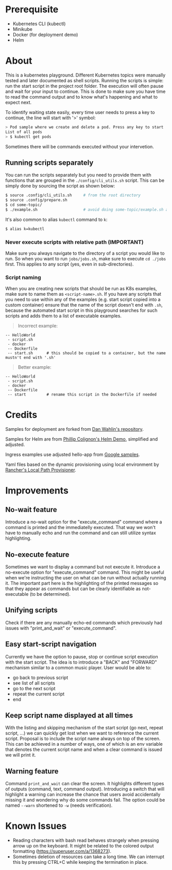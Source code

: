 # Prerequisite

- Kubernetes CLI (kubectl)
- Minikube
- Docker (for deployment demo)
- Helm

# About

This is a kubernetes playground. Different Kubernetes topics were manually tested and later documented as shell scripts. Running the scripts
is simple: run the start script in the project root folder. The execution will often pause and wait for your input to continue. This is done 
to make sure you have time to read the command output and to know what's happening and what to expect next.

To identify waiting state easily, every time user needs to press a key to continue, the line will start with '>' symbol:

```bash
> Pod sample where we create and delete a pod. Press any key to start
List of all pods
> $ kubectl get pods
```

Sometimes there will be commands executed without your intervetion.

## Running scripts separately

You can run the scripts separately but you need to provide them with functions that are grouped in the `./config/cli_utils.sh` script. This can be simply done by sourcing
the script as shown below:

```bash
$ source .config/cli_utils.sh     # from the root directory
$ source .config/prepare.sh
$ cd some-topic/
$ ./example.sh                    # avoid doing some-topic/example.sh as described below
``` 

It's also common to alias `kubectl` command to `k`:

```bash
$ alias k=kubectl
```

### Never execute scripts with relative path (IMPORTANT)

Make sure you always navigate to the directory of a script you would like to run. So when you want to run `jobs/jobs.sh`, make sure to execute `cd ./jobs` first. 
This applies to any script (yes, even in sub-directories).

### Script naming

When you are creating new scripts that should be run as K8s examples, make sure to name them as `<script-name>.sh`. If you have any scripts that you need to use 
within any of the examples (e.g. start script copied into a custom container) ensure that the name of the script doesn't end with `.sh`, because the automated
start script in this playground searches for such scripts and adds them to a list of executable examples.

> Incorrect example:
```
-- HelloWorld
 - script.sh
 - docker
 -- Dockerfile
 -- start.sh      # this should be copied to a container, but the name mustn't end with '.sh'
```

> Better example:
```
-- HelloWorld
 - script.sh
 - docker
 -- Dockerfile
 -- start         # rename this script in the Dockerfile if needed
```

# Credits

Samples for deployment are forked from [Dan Wahlin's repository](https://github.com/DanWahlin/DockerAndKubernetesCourseCode/tree/main/samples/deployments/node-app).

Samples for Helm are from [Phillip Colignon's Helm Demo](https://github.com/phcollignon/helm3), simplified and adjusted.

Ingress examples use adjusted hello-app from [Google samples](https://github.com/GoogleCloudPlatform/kubernetes-engine-samples).

Yaml files based on the dynamic provisioning using local environment by [Rancher's Local Path Provisioner](https://github.com/rancher/local-path-provisioner).

# Improvements

## No-wait feature
Introduce a no-wait option for the "execute_command" command where a command is printed and the immediatelly executed. That way we won't have to manually echo 
and run the command and can still utilize syntax highlighting.

## No-execute feature
Sometimes we want to display a command but not execute it. Introduce a no-execute option for "execute_command" command. This might be useful when we're instructing
the user on what can be run without actually running it. The important part here is the highlighting of the printed messages so that they appear as commands but
can be clearly identifiable as not-executable (to be determined).

## Unifying scripts
Check if there are any manually echo-ed commands which previously had issues with "print_and_wait" or "execute_command".

## Easy start-script navigation
Currently we have the option to pause, stop or continue script execution with the start script. The idea is to introduce a "BACK" and "FORWARD" mechanism similar
to a common music player. User would be able to:
- go back to previous script
- see list of all scripts
- go to the next script
- repeat the current script
- end

## Keep script name displayed at all times
With the listing and skipping mechanism of the start script (go next, repeat script, ...) we can quickly get lost when we want to reference the current script. Proposal is
to include the script name always on top of the screen.
This can be achieved in a number of ways, one of which is an env variable that denotes the current script name and when a clear command is issued we will print it.

## Warning feature
Command `print_and_wait` can clear the screen. It highlights different types of outputs (command, text, command output). Introducing a switch that will highlight a warning
can increase the chance that users avoid accidentally missing it and wondering why do some commands fail.
The option could be named `--warn` shortened to `-w` (needs verification).

# Known Issues
- Reading characters with bash read behaves strangely when pressing arrow up on the keyboard. It might be related to the colored output formatting (https://superuser.com/a/1368273). 
- Sometimes deletion of resources can take a long time. We can interrupt this by pressing CTRL+C while keeping the termination in place.
